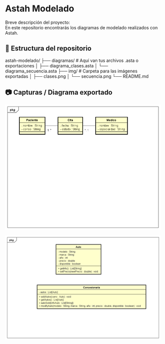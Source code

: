 # Astah Modelado

Breve descripción del proyecto:  
En este repositorio encontrarás los diagramas de modelado realizados con Astah.

## 📂 Estructura del repositorio

astah-modelado/
├── diagramas/ # Aquí van tus archivos .asta o exportaciones
│ ├── diagrama_clases.asta
│ └── diagrama_secuencia.asta
├── img/ # Carpeta para las imágenes exportadas
│ ├── clases.png
│ └── secuencia.png
└── README.md

## 📷 Capturas / Diagrama exportado

![Diagrama de clases](imagenes/citas.png)

![Diagrama de clases](imagenes/concesionario.png)
